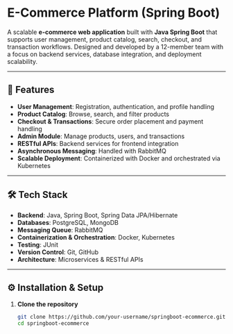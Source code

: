 # E-Commerce Platform (Spring Boot)

A scalable **e-commerce web application** built with **Java Spring Boot** that supports user management, product catalog, search, checkout, and transaction workflows. Designed and developed by a 12-member team with a focus on backend services, database integration, and deployment scalability.

---

## 🚀 Features
- **User Management**: Registration, authentication, and profile handling  
- **Product Catalog**: Browse, search, and filter products  
- **Checkout & Transactions**: Secure order placement and payment handling  
- **Admin Module**: Manage products, users, and transactions  
- **RESTful APIs**: Backend services for frontend integration  
- **Asynchronous Messaging**: Handled with RabbitMQ  
- **Scalable Deployment**: Containerized with Docker and orchestrated via Kubernetes  

---

## 🛠 Tech Stack
- **Backend**: Java, Spring Boot, Spring Data JPA/Hibernate  
- **Databases**: PostgreSQL, MongoDB  
- **Messaging Queue**: RabbitMQ  
- **Containerization & Orchestration**: Docker, Kubernetes  
- **Testing**: JUnit  
- **Version Control**: Git, GitHub  
- **Architecture**: Microservices & RESTful APIs  

---

## ⚙️ Installation & Setup

1. **Clone the repository**  
   ```bash
   git clone https://github.com/your-username/springboot-ecommerce.git
   cd springboot-ecommerce
